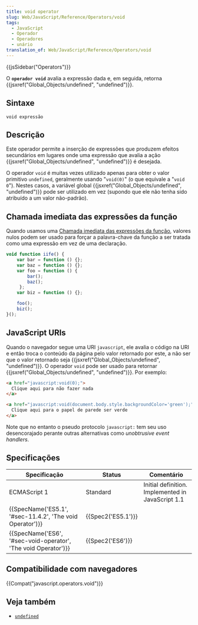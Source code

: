 ```yaml
---
title: void operator
slug: Web/JavaScript/Reference/Operators/void
tags:
  - JavaScript
  - Operador
  - Operadores
  - unário
translation_of: Web/JavaScript/Reference/Operators/void
---
```

{{jsSidebar("Operators")}}

O **`operador void`** avalia a expressão dada e, em seguida, retorna {{jsxref("Global_Objects/undefined", "undefined")}}.

## Sintaxe

```
void expressão
```

## Descrição

Este operador permite a inserção de expressões que produzem efeitos secundários em lugares onde uma expressão que avalia a ação {{jsxref("Global_Objects/undefined", "undefined")}} é desejada.

O operador `void` é muitas vezes utilizado apenas para obter o valor primitivo `undefined`, geralmente usando "`void(0)`" (o que equivale a "`void 0`"). Nestes casos, a variável global {{jsxref("Global_Objects/undefined", "undefined")}} pode ser utilizado em vez (supondo que ele não tenha sido atribuído a um valor não-padrão).

## Chamada imediata das expressões da função

Quando usamos uma [Chamada imediata das expressões da função](/pt-BR/docs/Glossary/IIFE), valores nulos podem ser usado para forçar a palavra-chave da função a ser tratada como uma expressão em vez de uma declaração.

```js
void function iife() {
    var bar = function () {};
    var baz = function () {};
    var foo = function () {
        bar();
        baz();
     };
    var biz = function () {};

    foo();
    biz();
}();
```

## JavaScript URIs

Quando o navegador segue uma URI `javascript`, ele avalia o código na URI e então troca o conteúdo da página pelo valor retornado por este, a não ser que o valor retornado seja {{jsxref("Global_Objects/undefined", "undefined")}}. O operador `void` pode ser usado para retornar {{jsxref("Global_Objects/undefined", "undefined")}}. Por exemplo:

```html
<a href="javascript:void(0);">
  Clique aqui para não fazer nada
</a>

<a href="javascript:void(document.body.style.backgroundColor='green');">
  Clique aqui para o papel de parede ser verde
</a>
```

Note que no entanto o pseudo protocolo `javascript:` tem seu uso desencorajado perante outras alternativas como _unobtrusive event handlers_.

## Specificações

| Specificação                                                                         | Status                   | Comentário                                        |
| ------------------------------------------------------------------------------------ | ------------------------ | ------------------------------------------------- |
| ECMAScript 1                                                                         | Standard                 | Initial definition. Implemented in JavaScript 1.1 |
| {{SpecName('ES5.1', '#sec-11.4.2', 'The void Operator')}}         | {{Spec2('ES5.1')}} |                                                   |
| {{SpecName('ES6', '#sec-void-operator', 'The void Operator')}} | {{Spec2('ES6')}}     |                                                   |

## Compatibilidade com navegadores

{{Compat("javascript.operators.void")}}

## Veja também

- [`undefined`](/pt-BR/docs/Web/JavaScript/Reference/Global_Objects/undefined)
